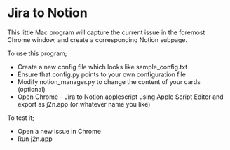 # Jira to Notion

This little Mac program will capture the current issue in the foremost Chrome window, and create a corresponding Notion subpage.

To use this program;
- Create a new config file which looks like sample_config.txt
- Ensure that config.py points to your own configuration file
- Modify notion_manager.py to change the content of your cards (optional)
- Open Chrome - Jira to Notion.applescript using Apple Script Editor and export as j2n.app (or whatever name you like)

To test it;
- Open a new issue in Chrome
- Run j2n.app